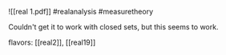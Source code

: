 ![[real 1.pdf]] #realanalysis #measuretheory 

Couldn't get it to work with closed sets, but this seems to work.

flavors: [[real2]], [[real19]]